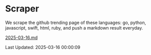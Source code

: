 # Scraper

We scrape the github trending page of these languages: go, python, javascript, swift, html, ruby, and push a markdown result everyday.

[2025-03-16.md](https://github.com/henson/Scraper/blob/master/2025-03-16.md)

Last Updated: 2025-03-16 00:00:09
